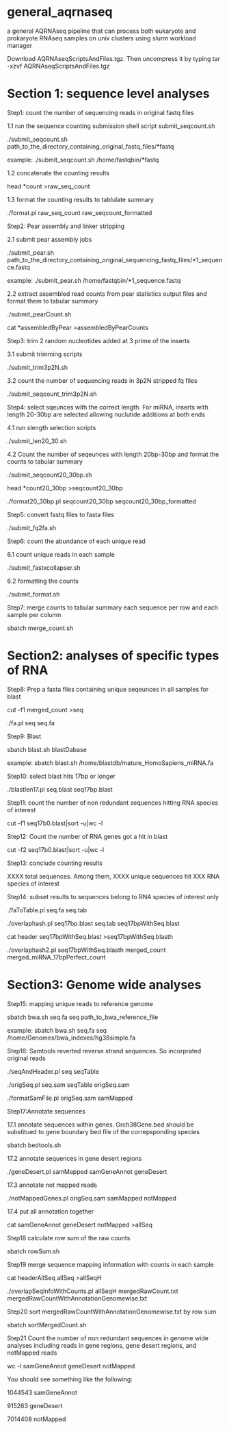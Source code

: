 # general_aqrnaseq
a general AQRNAseq pipeline that can process both eukaryote and prokaryote RNAseq samples on unix clusters using slurm workload manager

Download AQRNAseqScriptsAndFiles.tgz. Then uncompress it by typing tar -xzvf AQRNAseqScriptsAndFiles.tgz 

# Section 1: sequence level analyses
Step1: count the number of sequencing reads in original fastq files

1.1 run the sequence counting submission shell script submit_seqcount.sh

./submit_seqcount.sh path_to_the_directory_containing_original_fastq_files/*fastq

example: ./submit_seqcount.sh /home/fastqbin/*fastq

1.2 concatenate the counting results

head *count >raw_seq_count

1.3 format the counting results to tablulate summary

./format.pl raw_seq_count raw_seqcount_formatted

Step2: Pear assembly and linker stripping

2.1 submit pear assembly jobs

./submit_pear.sh path_to_the_directory_containing_original_sequencing_fastq_files/*1_sequence.fastq

example: ./submit_pear.sh /home/fastqbin/*1_sequence.fastq

2.2 extract assembled read counts from pear statistics output files and format them to tabular summary

./submit_pearCount.sh

cat *assembledByPear >assembledByPearCounts

Step3: trim 2 random nucleotides added at 3 prime of the inserts

3.1 submit trimming scripts

./submit_trim3p2N.sh

3.2 count the number of sequencing reads in 3p2N stripped fq files

./submit_seqcount_trim3p2N.sh

Step4: select sqeunces with the correct length. For miRNA, inserts with length 20-30bp are selected allowing nuclutide additions at both ends

4.1 run  slength selection scripts

./submit_len20_30.sh

4.2 Count the number of seqeunces with length 20bp-30bp and format the counts to tabular summary

./submit_seqcount20_30bp.sh

head *count20_30bp >seqcount20_30bp

./format20_30bp.pl seqcount20_30bp seqcount20_30bp_formatted

Step5: convert fastq files to fasta files

./submit_fq2fa.sh

Step6: count the abundance of each unique read

6.1 count unique reads in each sample

./submit_fastxcollapser.sh

6.2 formatting the counts

./submit_format.sh

Step7: merge counts to tabular summary each sequence per row and each sample per column

sbatch merge_count.sh

# Section2: analyses of specific types of RNA

Step8: Prep a fasta files containing unique seqeunces in all samples for blast

cut -f1 merged_count >seq

./fa.pl seq seq.fa

Step9: Blast

sbatch blast.sh blastDabase

example: sbatch blast.sh /home/blastdb/mature_HomoSapiens_miRNA.fa

Step10: select blast hits 17bp or longer

./blastlen17.pl seq.blast seq17bp.blast

Step11: count the number of non redundant sequences hitting RNA species of interest

cut -f1 seq17b0.blast|sort -u|wc -l

Step12: Count the number of RNA genes got a hit in blast

cut -f2 seq17b0.blast|sort -u|wc -l

Step13: conclude counting results

XXXX total sequences. Among them, XXXX unique sequences hit XXX RNA species of interest

Step14: subset results to sequences belong to RNA species of interest only

./faToTable.pl seq.fa seq.tab

./overlaphash.pl seq17bp.blast seq.tab seq17bpWithSeq.blast

cat header seq17bpWithSeq.blast >seq17bpWithSeq.blasth

./overlaphash2.pl seq17bpWithSeq.blasth merged_count merged_miRNA_17bpPerfect_count

# Section3: Genome wide analyses

Step15: mapping unique reads to reference genome

sbatch bwa.sh seq.fa seq path_to_bwa_reference_file

example: sbatch bwa.sh seq.fa seq /home/Genomes/bwa_indexes/hg38simple.fa

Step16: Samtools reverted reverse strand sequences. So incorprated original reads

./seqAndHeader.pl seq seqTable

./origSeq.pl seq.sam seqTable origSeq.sam

./formatSamFile.pl origSeq.sam samMapped

Step17:Annotate sequences

17.1 annotate sequences within genes.  Grch38Gene.bed should be substitued to gene boundary bed file of the correpsponding species

sbatch bedtools.sh

17.2 annotate sequences in gene desert regions

./geneDesert.pl samMapped samGeneAnnot geneDesert

17.3 annotate not mapped reads

./notMappedGenes.pl origSeq.sam samMapped notMapped

17.4 put all annotation together

cat samGeneAnnot geneDesert notMapped >allSeq

Step18 calculate row sum of the raw counts

sbatch rowSum.sh

Step19 merge sequence mapping information with counts in each sample

cat headerAllSeq allSeq >allSeqH

./overlapSeqInfoWithCounts.pl allSeqH mergedRawCount.txt mergedRawCountWithAnnotationGenomewise.txt

Step20 sort mergedRawCountWithAnnotationGenomewise.txt by row sum

sbatch sortMergedCount.sh

Step21 Count the number of non redundant sequences in genome wide analyses including reads in gene regions, gene desert regions, and notMapped reads

wc -l samGeneAnnot geneDesert notMapped

You should see something like the following:

1044543 samGeneAnnot

915263 geneDesert

7014408 notMapped

